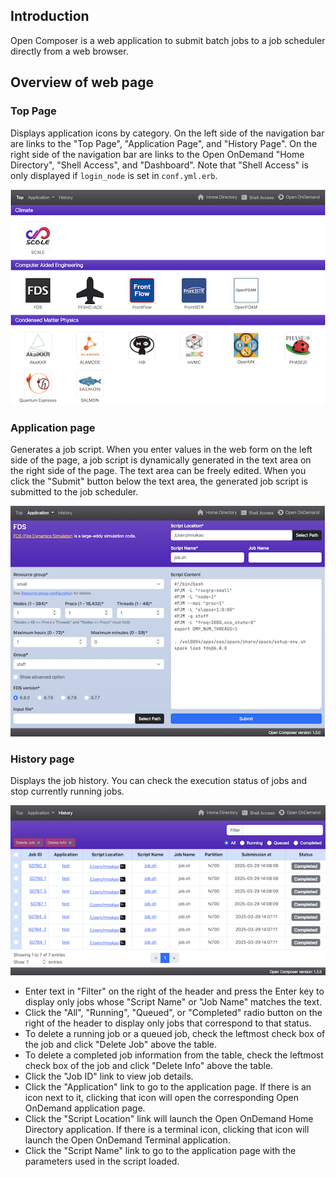 ## Introduction
Open Composer is a web application to submit batch jobs to a job scheduler directly from a web browser.

## Overview of web page
### Top Page
Displays application icons by category.
On the left side of the navigation bar are links to the "Top Page", "Application Page", and "History Page".
On the right side of the navigation bar are links to the Open OnDemand "Home Directory", "Shell Access", and "Dashboard".
Note that "Shell Access" is only displayed if `login_node` is set in `conf.yml.erb`.

![Top page](img/top_page.png)

### Application page
Generates a job script.
When you enter values in the web form on the left side of the page,
a job script is dynamically generated in the text area on the right side of the page.
The text area can be freely edited.
When you click the "Submit" button below the text area, the generated job script is submitted to the job scheduler.

![Application page](img/application_page.png)

### History page
Displays the job history.
You can check the execution status of jobs and stop currently running jobs.

![History page](img/history_page.png)

- Enter text in "Filter" on the right of the header and press the Enter key to display only jobs whose "Script Name" or "Job Name" matches the text.
- Click the "All", "Running", "Queued", or "Completed" radio button on the right of the header to display only jobs that correspond to that status.
- To delete a running job or a queued job, check the leftmost check box of the job and click "Delete Job" above the table.
- To delete a completed job information from the table, check the leftmost check box of the job and click "Delete Info" above the table.
- Click the "Job ID" link to view job details.
- Click the "Application" link to go to the application page. If there is an icon next to it, clicking that icon will open the corresponding Open OnDemand application page.
- Click the "Script Location" link will launch the Open OnDemand Home Directory application. If there is a terminal icon, clicking that icon will launch the Open OnDemand Terminal application.
- Click the "Script Name" link to go to the application page with the parameters used in the script loaded.



